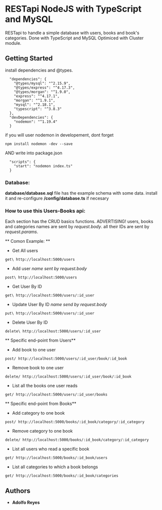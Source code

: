 
# RESTapi NodeJS with TypeScript and MySQL

RESTapi to handle a simple database with users, books and book's categories.
Done with TypeScript and MySQL
Optimiced with Cluster module.

## Getting Started

install dependencies and @types.
```
  "dependencies": {
    "@types/mysql": "^2.15.9",
    "@types/express": "^4.17.3",
    "@types/morgan": "^1.9.0",
    "express": "^4.17.1",
    "morgan": "^1.9.1",
    "mysql": "^2.18.1",
    "typescript": "^3.8.3"
  },
  "devDependencies": {
    "nodemon": "^1.19.4"
  }
```
if you will user nodemon in developement, dont forget 
```
npm install nodemon -dev --save
```
AND write into package.json 
```
  "scripts": {
    "start": "nodemon index.ts"
  }
```

### Database:

**database/database.sql** file has the example schema with some data.
install it and re-configure **/config/database.ts** if necesary

### How to use this Users-Books api:
Each section has the CRUD basics functions.
ADVERTISING! 
users, books and categories names are sent by *request.body*.
all their IDs are sent by *request.params*.

** Comon Example: **

- Get All users
```
get\ http://localhost:5000/users
``` 
- Add user *name sent by request.body*
``` 
post\ http://localhost:5000/users
``` 
- Get User By ID
``` 
get\ http://localhost:5000/users/:id_user
```
- Update User By ID  *name send by request.body*
``` 
put\ http://localhost:5000/users/:id_user
``` 
- Delete User By ID
``` 
delete\ http://localhost:5000/users/:id_user
``` 

** Specific end-point from Users** 
- Add book to one user
```
post/ http://localhost:5000/users/:id_user/book/:id_book
```
- Remove book to one user
```
delete/ http://localhost:5000/users/:id_user/book/:id_book
```
- List all the books one user reads
```
get/ http://localhost:5000/users/:id_user/books
```

** Specific end-point from Books** 
- Add category to one book
```
post/ http://localhost:5000/books/:id_book/category/:id_category
```
- Remove category to one book
```
delete/ http://localhost:5000/books/:id_book/category/:id_category
```
- List all users who read a specific book
```
get/ http://localhost:5000/books/:id_book/users
```
- List all categories to which a book belongs
```
get/ http://localhost:5000/books/:id_book/categories
```





## Authors

* **Adolfo Reyes**

